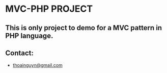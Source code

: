 # MVC-PHP PROJECT
## This is only project to demo for a MVC pattern in PHP language.
## Contact:
* thoainguyn@gmail.com
